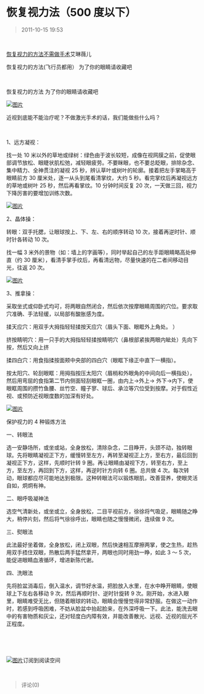 # 恢复视力法（500 度以下）

> 2011-10-15 19:53

­

[恢复视力的方法不需做手术](http://user.qzone.qq.com/79959712/blog/1286616183)艾琳薇儿 ­

恢复视力的方法(飞行员都用） 为了你的眼睛请收藏吧 ­

­

恢复视力的方法 为了你的眼睛请收藏吧 ­

[](http://ks.cn.yahoo.com/question/1310022500145_2.html)[![图片](https://pan.4a1801.life/d/Onedrive-4A1801/%E4%B8%AA%E4%BA%BA%E5%BB%BA%E7%AB%99/public/Qzone_wyf/Blogs/images/E5307A02.webp)](https://pan.4a1801.life/d/Onedrive-4A1801/%E4%B8%AA%E4%BA%BA%E5%BB%BA%E7%AB%99/public/Qzone_wyf/Blogs/images/E5307A02.webp)­

近视到底能不能治疗呢？不做激光手术的话，我们能做些什么吗？­

­

1、远方凝视：­

找一处 10 米以外的草地或绿树：绿色由于波长较短，成像在视网膜之前，促使眼部调节放松、眼睫状肌松弛，减轻眼疲劳。不要眯眼，也不要总眨眼，排除杂念、集中精力、全神贯注的凝视 25 秒，辨认草叶或树叶的轮廓。接着把左手掌略高于眼睛前方 30 厘米处，逐一从头到尾看清掌纹，大约 5 秒。看完掌纹后再凝视远方的草地或树叶 25 秒，然后再看掌纹。10 分钟时间反复 20 次，一天做三回，视力下降厉害的要增加训练次数。­

[](http://ks.cn.yahoo.com/question/1310022500145_3.html)[![图片](https://pan.4a1801.life/d/Onedrive-4A1801/%E4%B8%AA%E4%BA%BA%E5%BB%BA%E7%AB%99/public/Qzone_wyf/Blogs/images/54559C64.webp)](https://pan.4a1801.life/d/Onedrive-4A1801/%E4%B8%AA%E4%BA%BA%E5%BB%BA%E7%AB%99/public/Qzone_wyf/Blogs/images/54559C64.webp)­

2、晶体操：­

转眼：双手托腮，让眼球按上、下、左、右的顺序转动 10 次，接着再逆时针、顺时针各转动 10 次。­

找一幅 3 米外的景物（如：墙上的字画等），同时举起自己的左手距眼睛略高处伸直（约 30 厘米），看清手掌手纹后，再看清远物，尽量快速的在二者间移动目光，往返 20 次。­

[](http://ks.cn.yahoo.com/question/1310022500145_4.html)[![图片](https://pan.4a1801.life/d/Onedrive-4A1801/%E4%B8%AA%E4%BA%BA%E5%BB%BA%E7%AB%99/public/Qzone_wyf/Blogs/images/A925B7F5.webp)](https://pan.4a1801.life/d/Onedrive-4A1801/%E4%B8%AA%E4%BA%BA%E5%BB%BA%E7%AB%99/public/Qzone_wyf/Blogs/images/A925B7F5.webp)­

3、推拿操：­

采取坐式或仰卧式均可，将两眼自然闭合，然后依次按摩眼睛周围的穴位。要求取穴准确、手法轻缓，以局部有酸胀感为度。­

揉天应穴：用双手大拇指轻轻揉按天应穴（眉头下面、眼眶外上角处。 ）­

挤按睛明穴：用一只手的大拇指轻轻揉按睛明穴（鼻根部紧挨两眼内眦处）先向下按，然后又向上挤 ­

揉四白穴：用食指揉按面颊中央部的四白穴（眼眶下缘正中直下一横指）。­

按太阳穴、轮刮眼眶：用拇指按压太阳穴（眉梢和外眼角的中间向后一横指处），然后用弯屈的食指第二节内侧面轻刮眼眶一圈，由内上->外上-> 外下->内下，使眼眶周围的攒竹鱼腰、丝竹空、瞳子寥、球后、承泣等穴位受到按摩。对于假性近视、或预防近视眼度数的加深有好处。­

[](http://ks.cn.yahoo.com/question/1310022400643.html)[![图片](https://pan.4a1801.life/d/Onedrive-4A1801/%E4%B8%AA%E4%BA%BA%E5%BB%BA%E7%AB%99/public/Qzone_wyf/Blogs/images/39D57BAD.webp)](https://pan.4a1801.life/d/Onedrive-4A1801/%E4%B8%AA%E4%BA%BA%E5%BB%BA%E7%AB%99/public/Qzone_wyf/Blogs/images/39D57BAD.webp)­

保护视力的 4 种锻炼方法 ­

一、转眼法 ­

选一安静场所，或坐或站，全身放松，清除杂念，二目睁开，头颈不动，独转眼球。先将眼睛凝视正下方，缓慢转至左方，再转至凝视正上方，至右方，最后回到凝视正下方，这样，先顺时针转 9 圈。再让眼睛由凝视下方，转至右方，至上方，至左方，再回到下方，这样，再逆时针方向转 6 圈。总共做 4 次。每次转动，眼球都应尽可能地达到极限。这种转眼法可以锻炼眼肌，改善营养，使眼灵活自如，炯炯有神。­

二、眼呼吸凝神法 ­

选空气清新处，或坐或立，全身放松，二目平视前方，徐徐将气吸足，眼睛随之睁大，稍停片刻，然后将气徐徐呼出，眼睛也随之慢慢微闭，连续做 9 次。­

三、熨眼法 ­

此法最好坐着做，全身放松，闭上双眼，然后快速相互摩擦两掌，使之生热，趁热用双手捂住双眼，热散后两手猛然拿开，两眼也同时用劲一睁，如此 3 ～ 5 次，能促进眼睛血液循环，增进新陈代谢。­

四、洗眼法 ­

先将脸盆消毒后，倒入温水，调节好水温，把脸放入水里，在水中睁开眼睛，使眼球上下左右各移动 9 次，然后再顺时针、逆时针旋转 9 次。刚开始，水进入眼里，眼睛难受无比，但随着眼球的转动，眼睛会慢慢觉得非常舒服。在做这一动作时，若感到呼吸困难，不妨从脸盆中抬起脸来，在外深呼吸一下。此法，能洗去眼中的有害物质和灰尘，还对轻度白内障有效，并能改善散光、远视、近视的屈光不正程度。­

­

­

[](http://mail.qq.com/cgi-bin/loginpage?delegate_url=%2Fcgi-bin%2Fframe_html%3Ftarget%3Dreader%26param%3Dt%25253Drss_list%252526s%25253Dfeed%252526classtype%25253Donefeed%252526feed%25253D2_-732178123%252526locate%25253D2_-732178123_161)[![图片](https://pan.4a1801.life/d/Onedrive-4A1801/%E4%B8%AA%E4%BA%BA%E5%BB%BA%E7%AB%99/public/Qzone_wyf/Blogs/images/B5F4ED81.gif)](https://pan.4a1801.life/d/Onedrive-4A1801/%E4%B8%AA%E4%BA%BA%E5%BB%BA%E7%AB%99/public/Qzone_wyf/Blogs/images/B5F4ED81.gif)订阅到阅读空间 ­

­

> 评论(0)
